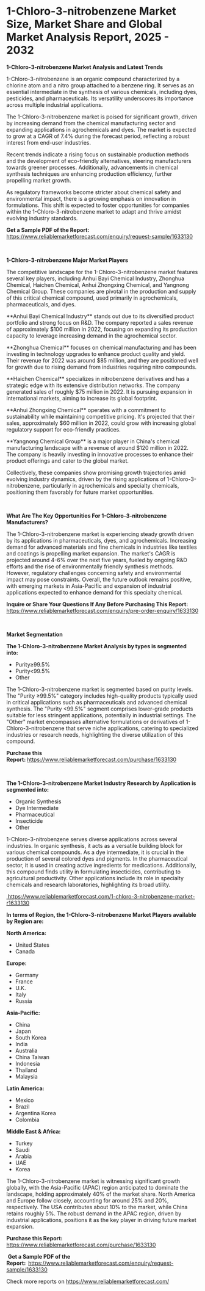 <p><h1>1-Chloro-3-nitrobenzene Market Size, Market Share and Global Market Analysis Report, 2025 - 2032</h1></p><p><strong>1-Chloro-3-nitrobenzene Market Analysis and Latest Trends</strong></p>
<p><p>1-Chloro-3-nitrobenzene is an organic compound characterized by a chlorine atom and a nitro group attached to a benzene ring. It serves as an essential intermediate in the synthesis of various chemicals, including dyes, pesticides, and pharmaceuticals. Its versatility underscores its importance across multiple industrial applications.</p><p>The 1-Chloro-3-nitrobenzene market is poised for significant growth, driven by increasing demand from the chemical manufacturing sector and expanding applications in agrochemicals and dyes. The market is expected to grow at a CAGR of 7.4% during the forecast period, reflecting a robust interest from end-user industries. </p><p>Recent trends indicate a rising focus on sustainable production methods and the development of eco-friendly alternatives, steering manufacturers towards greener processes. Additionally, advancements in chemical synthesis techniques are enhancing production efficiency, further propelling market growth. </p><p>As regulatory frameworks become stricter about chemical safety and environmental impact, there is a growing emphasis on innovation in formulations. This shift is expected to foster opportunities for companies within the 1-Chloro-3-nitrobenzene market to adapt and thrive amidst evolving industry standards.</p></p>
<p><strong>Get a Sample PDF of the Report:&nbsp;</strong> <a href="https://www.reliablemarketforecast.com/enquiry/request-sample/1633130?utm_campaign=3076&utm_medium=2&utm_source=Github&utm_content=ia&utm_term=29032025&utm_id=1-chloro-3-nitrobenzene">https://www.reliablemarketforecast.com/enquiry/request-sample/1633130</a></p>
<p>&nbsp;</p>
<p><strong>1-Chloro-3-nitrobenzene Major Market Players</strong></p>
<p><p>The competitive landscape for the 1-Chloro-3-nitrobenzene market features several key players, including Anhui Bayi Chemical Industry, Zhonghua Chemical, Haichen Chemical, Anhui Zhongxing Chemical, and Yangnong Chemical Group. These companies are pivotal in the production and supply of this critical chemical compound, used primarily in agrochemicals, pharmaceuticals, and dyes.</p><p>**Anhui Bayi Chemical Industry** stands out due to its diversified product portfolio and strong focus on R&D. The company reported a sales revenue of approximately $100 million in 2022, focusing on expanding its production capacity to leverage increasing demand in the agrochemical sector.</p><p>**Zhonghua Chemical** focuses on chemical manufacturing and has been investing in technology upgrades to enhance product quality and yield. Their revenue for 2022 was around $85 million, and they are positioned well for growth due to rising demand from industries requiring nitro compounds.</p><p>**Haichen Chemical** specializes in nitrobenzene derivatives and has a strategic edge with its extensive distribution networks. The company generated sales of roughly $75 million in 2022. It is pursuing expansion in international markets, aiming to increase its global footprint.</p><p>**Anhui Zhongxing Chemical** operates with a commitment to sustainability while maintaining competitive pricing. It's projected that their sales, approximately $60 million in 2022, could grow with increasing global regulatory support for eco-friendly practices.</p><p>**Yangnong Chemical Group** is a major player in China's chemical manufacturing landscape with a revenue of around $120 million in 2022. The company is heavily investing in innovative processes to enhance their product offerings and cater to the global market.</p><p>Collectively, these companies show promising growth trajectories amid evolving industry dynamics, driven by the rising applications of 1-Chloro-3-nitrobenzene, particularly in agrochemicals and specialty chemicals, positioning them favorably for future market opportunities.</p></p>
<p>&nbsp;</p>
<p><strong>What Are The Key Opportunities For 1-Chloro-3-nitrobenzene Manufacturers?</strong></p>
<p><p>The 1-Chloro-3-nitrobenzene market is experiencing steady growth driven by its applications in pharmaceuticals, dyes, and agrochemicals. Increasing demand for advanced materials and fine chemicals in industries like textiles and coatings is propelling market expansion. The market's CAGR is projected around 4-6% over the next five years, fueled by ongoing R&D efforts and the rise of environmentally friendly synthesis methods. However, regulatory challenges concerning safety and environmental impact may pose constraints. Overall, the future outlook remains positive, with emerging markets in Asia-Pacific and expansion of industrial applications expected to enhance demand for this specialty chemical.</p></p>
<p><strong>Inquire or Share Your Questions If Any Before Purchasing This Report:</strong> <a href="https://www.reliablemarketforecast.com/enquiry/pre-order-enquiry/1633130?utm_campaign=3076&utm_medium=2&utm_source=Github&utm_content=ia&utm_term=29032025&utm_id=1-chloro-3-nitrobenzene">https://www.reliablemarketforecast.com/enquiry/pre-order-enquiry/1633130</a></p>
<p>&nbsp;</p>
<p><strong>Market Segmentation</strong></p>
<p><strong>The 1-Chloro-3-nitrobenzene Market Analysis by types is segmented into:</strong></p>
<p><ul><li>Purity≥99.5%</li><li>Purity<99.5%</li><li>Other</li></ul></p>
<p><p>The 1-Chloro-3-nitrobenzene market is segmented based on purity levels. The "Purity ≥99.5%" category includes high-quality products typically used in critical applications such as pharmaceuticals and advanced chemical synthesis. The "Purity <99.5%" segment comprises lower-grade products suitable for less stringent applications, potentially in industrial settings. The "Other" market encompasses alternative formulations or derivatives of 1-Chloro-3-nitrobenzene that serve niche applications, catering to specialized industries or research needs, highlighting the diverse utilization of this compound.</p></p>
<p><strong>Purchase this Report:&nbsp;</strong><a href="https://www.reliablemarketforecast.com/purchase/1633130?utm_campaign=3076&utm_medium=2&utm_source=Github&utm_content=ia&utm_term=29032025&utm_id=1-chloro-3-nitrobenzene">https://www.reliablemarketforecast.com/purchase/1633130</a></p>
<p>&nbsp;</p>
<p><strong>The 1-Chloro-3-nitrobenzene Market Industry Research by Application is segmented into:</strong></p>
<p><ul><li>Organic Synthesis</li><li>Dye Intermediate</li><li>Pharmaceutical</li><li>Insecticide</li><li>Other</li></ul></p>
<p><p>1-Chloro-3-nitrobenzene serves diverse applications across several industries. In organic synthesis, it acts as a versatile building block for various chemical compounds. As a dye intermediate, it is crucial in the production of several colored dyes and pigments. In the pharmaceutical sector, it is used in creating active ingredients for medications. Additionally, this compound finds utility in formulating insecticides, contributing to agricultural productivity. Other applications include its role in specialty chemicals and research laboratories, highlighting its broad utility.</p></p>
<p><a href="https://www.reliablemarketforecast.com/1-chloro-3-nitrobenzene-market-r1633130?utm_campaign=3076&utm_medium=2&utm_source=Github&utm_content=ia&utm_term=29032025&utm_id=1-chloro-3-nitrobenzene">&nbsp;https://www.reliablemarketforecast.com/1-chloro-3-nitrobenzene-market-r1633130</a></p>
<p><strong>In terms of Region, the 1-Chloro-3-nitrobenzene Market Players available by Region are:</strong></p>
<p>
    <p> <strong> North America: </strong>
        <ul>
            <li>United States</li>
            <li>Canada</li>
        </ul>
        </p> 
    <p> <strong> Europe: </strong>
        <ul>
            <li>Germany</li>
            <li>France</li>
            <li>U.K.</li>
            <li>Italy</li>
            <li>Russia</li>
        </ul>
        </p> 
    <p> <strong> Asia-Pacific: </strong>
        <ul>
            <li>China</li>
            <li>Japan</li>
            <li>South Korea</li>
            <li>India</li>
            <li>Australia</li>
            <li>China Taiwan</li>
            <li>Indonesia</li>
            <li>Thailand</li>
            <li>Malaysia</li>
        </ul>
        </p> 
    <p> <strong> Latin America: </strong>
        <ul>
            <li>Mexico</li>
            <li>Brazil</li>
            <li>Argentina Korea</li>
            <li>Colombia</li>
        </ul>
        </p> 
    <p> <strong> Middle East & Africa: </strong>
        <ul>
            <li>Turkey</li>
            <li>Saudi</li>
            <li>Arabia</li>
            <li>UAE</li>
            <li>Korea</li>
        </ul>
    </p>
    </p>
<p><p>The 1-Chloro-3-nitrobenzene market is witnessing significant growth globally, with the Asia-Pacific (APAC) region anticipated to dominate the landscape, holding approximately 40% of the market share. North America and Europe follow closely, accounting for around 25% and 20%, respectively. The USA contributes about 10% to the market, while China retains roughly 5%. The robust demand in the APAC region, driven by industrial applications, positions it as the key player in driving future market expansion.</p></p>
<p><strong>Purchase this Report: </strong><a href="https://www.reliablemarketforecast.com/purchase/1633130?utm_campaign=3076&utm_medium=2&utm_source=Github&utm_content=ia&utm_term=29032025&utm_id=1-chloro-3-nitrobenzene">https://www.reliablemarketforecast.com/purchase/1633130</a></p>
<p>&nbsp;<strong>Get a Sample PDF of the Report:&nbsp;&nbsp;</strong><a href="https://www.reliablemarketforecast.com/enquiry/request-sample/1633130?utm_campaign=3076&utm_medium=2&utm_source=Github&utm_content=ia&utm_term=29032025&utm_id=1-chloro-3-nitrobenzene">https://www.reliablemarketforecast.com/enquiry/request-sample/1633130</a></p>
<p><strong></strong></p>
<p>Check more reports on <a href="https://www.reliablemarketforecast.com/?utm_campaign=3076&utm_medium=2&utm_source=Github&utm_content=ia&utm_term=29032025&utm_id=1-chloro-3-nitrobenzene">https://www.reliablemarketforecast.com/</a></p>